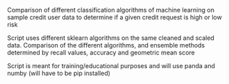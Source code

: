 Comparison of different classification algorithms of machine learning on sample credit user data to determine if a given credit request is high or low risk

Script uses different sklearn algorithms on the same cleaned and scaled data. Comparison of the different algorithms, and ensemble methods determined by recall values, accuracy and geometric mean score

Script is meant for training/educational purposes and will use panda and numby (will have to be pip installed)
